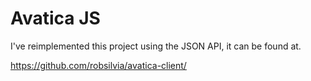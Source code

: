 # Avatica JS

I've reimplemented this project using the JSON API, it can be found at.

https://github.com/robsilvia/avatica-client/
